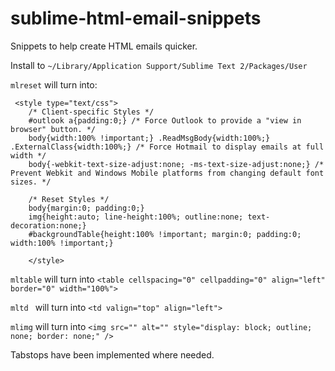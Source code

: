 sublime-html-email-snippets
===========================

Snippets to help create HTML emails quicker.


Install to `~/Library/Application Support/Sublime Text 2/Packages/User`


`mlreset` will turn into:
```
 <style type="text/css">
    /* Client-specific Styles */
    #outlook a{padding:0;} /* Force Outlook to provide a "view in browser" button. */
    body{width:100% !important;} .ReadMsgBody{width:100%;} .ExternalClass{width:100%;} /* Force Hotmail to display emails at full width */
    body{-webkit-text-size-adjust:none; -ms-text-size-adjust:none;} /* Prevent Webkit and Windows Mobile platforms from changing default font sizes. */
  
    /* Reset Styles */
    body{margin:0; padding:0;}
    img{height:auto; line-height:100%; outline:none; text-decoration:none;}
    #backgroundTable{height:100% !important; margin:0; padding:0; width:100% !important;}
  
    </style>
```

`mltable` will turn into `<table cellspacing="0" cellpadding="0" align="left" border="0" width="100%">`

`mltd ` will turn into `<td valign="top" align="left">`

`mlimg` will turn into `<img src="" alt="" style="display: block; outline; none; border: none;" />`

Tabstops have been implemented where needed.
